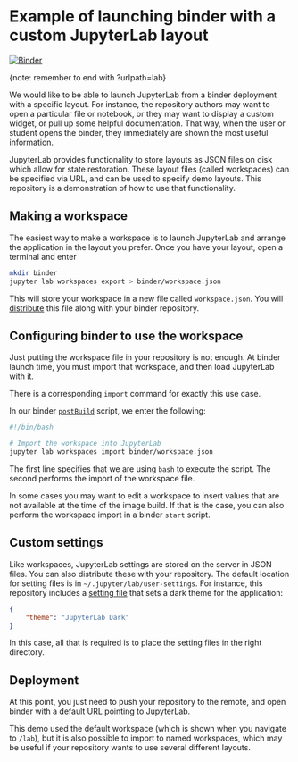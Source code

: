 # Example of launching binder with a custom JupyterLab layout

[![Binder](https://mybinder.org/badge_logo.svg)](https://mybinder.org/v2/gh/yychuang/binder-workspace-demo/HEAD?urlpath=lab)

{note: remember to end with ?urlpath=lab}


We would like to be able to launch JupyterLab from a binder deployment with a specific layout.
For instance, the repository authors may want to open a particular file or notebook,
or they may want to display a custom widget, or pull up some helpful documentation.
That way, when the user or student opens the binder, they immediately are
shown the most useful information.

JupyterLab provides functionality to store layouts as JSON files on disk which allow for state restoration.
These layout files (called workspaces) can be specified via URL, and can be used to specify demo layouts.
This repository is a demonstration of how to use that functionality.

## Making a workspace

The easiest way to make a workspace is to launch JupyterLab and arrange the application in the layout you prefer.
Once you have your layout, open a terminal and enter
```bash
mkdir binder
jupyter lab workspaces export > binder/workspace.json

```
This will store your workspace in a new file called `workspace.json`.
You will [distribute](binder/workspace.json) this file along with your binder repository.

## Configuring binder to use the workspace

Just putting the workspace file in your repository is not enough.
At binder launch time, you must import that workspace, and then load JupyterLab with it.

There is a corresponding `import` command for exactly this use case.

In our binder [`postBuild`](binder/postBuild) script, we enter the following:

```bash
#!/bin/bash

# Import the workspace into JupyterLab
jupyter lab workspaces import binder/workspace.json
```

The first line specifies that we are using `bash` to execute the script.
The second performs the import of the workspace file.

In some cases you may want to edit a workspace to insert values that are
not available at the time of the image build.
If that is the case, you can also perform the workspace import in a binder `start` script.

## Custom settings

Like workspaces, JupyterLab settings are stored on the server in JSON files.
You can also distribute these with your repository.
The default location for setting files is in `~/.jupyter/lab/user-settings`.
For instance, this repository includes a [setting file](.jupyter/lab/user-settings/@jupyterlab/apputils-extension/themes.jupyterlab-settings)
that sets a dark theme for the application:

```json
{
    "theme": "JupyterLab Dark"
}
```
In this case, all that is required is to place the setting files in the right directory.

## Deployment

At this point, you just need to push your repository to the remote,
and open binder with a default URL pointing to JupyterLab.

This demo used the default workspace (which is shown when you navigate to `/lab`),
but it is also possible to import to named workspaces, which may be useful
if your repository wants to use several different layouts.
